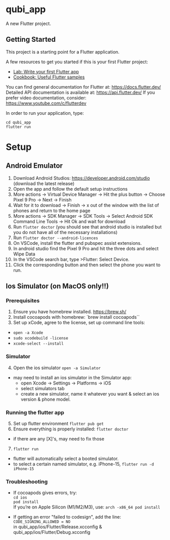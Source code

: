 # qubi_app

A new Flutter project.

## Getting Started

This project is a starting point for a Flutter application.

A few resources to get you started if this is your first Flutter project:

- [Lab: Write your first Flutter app](https://docs.flutter.dev/get-started/codelab)
- [Cookbook: Useful Flutter samples](https://docs.flutter.dev/cookbook)

You can find general documentation for Flutter at: https://docs.flutter.dev/
Detailed API documentation is available at: https://api.flutter.dev/
If you prefer video documentation, consider: https://www.youtube.com/c/flutterdev

In order to run your application, type:

   `cd qubi_app`  
   `flutter run`  

# Setup
## Android Emulator
1. Download Android Studios: https://developer.android.com/studio (download the latest release)
2. Open the app and follow the default setup instructions
3. More actions -> Virtual Device Manager -> Hit the plus button -> Choose Pixel 9 Pro -> Next -> Finish
4. Wait for it to download -> Finish -> x out of the window with the list of phones and return to the home page
5. More actions -> SDK Manager -> SDK Tools -> Select Android SDK Command Line Tools -> Hit Ok and wait for download
6. Run `flutter doctor` (you should see that android studio is installed but you do not have all of the necessary installations)
7. Run `flutter doctor --android-licences`
8. On VSCode, install the flutter and pubspec assist extensions.
9. In android studio find the Pixel 9 Pro and hit the three dots and select Wipe Data
10. In the VSCode search bar, type >Flutter: Select Device.
11. Click the corresponding button and then select the phone you want to run.


## Ios Simulator (on MacOS only!!)
### Prerequisites
1. Ensure you have homebrew installed. https://brew.sh/
2. Install cocoapods with homebrew: `brew install cocoapods``
3. Set up xCode, agree to the license, set up command line tools:
- `open -a Xcode`
- `sudo xcodebuild -license`
- `xcode-select --install`

### Simulator
4. Open the ios simulator
`open -a Simulator`
- may need to install an ios simulator in the Simulator app:
  - open Xcode → Settings → Platforms → iOS 
  - select simulators tab
  - create a new simulator, name it whatever you want & select an ios version & phone model. 

### Running the flutter app
5. Set up flutter environment
`flutter pub get`
6. Ensure everything is properly installed:
`flutter doctor`
- if there are any [X]'s, may need to fix those
7. `flutter run`
- flutter will automatically select a booted simulator.
- to select a certain named simulator, e.g. iPhone-15,
`flutter run -d iPhone-15`

### Troubleshooting
- If cocoapods gives errors, try:  
`cd ios`   
`pod install`  
If you’re on Apple Silicon (M1/M2/M3), use: `arch -x86_64 pod install`

- If getting an error "failed to codesign", add the line: `CODE_SIGNING_ALLOWED = NO`  
in qubi_app/ios/Flutter/Release.xcconfig &
qubi_app/ios/Flutter/Debug.xcconfig
